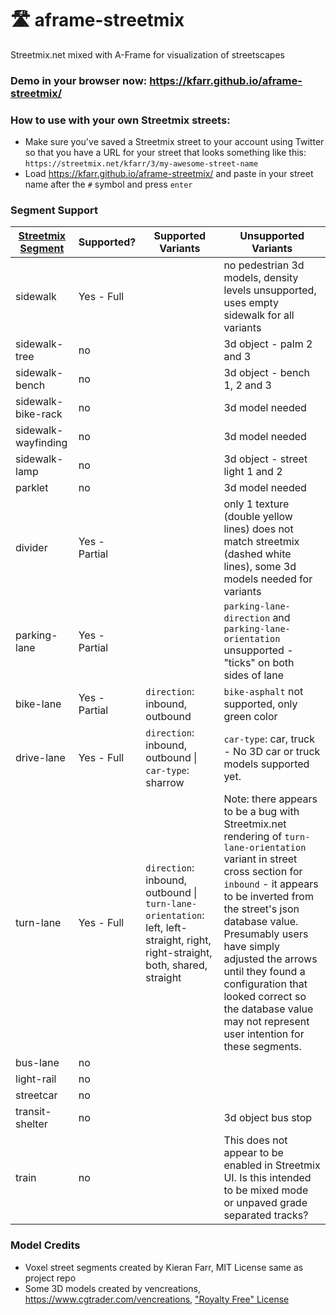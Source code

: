 # 🛣️ aframe-streetmix
Streetmix.net mixed with A-Frame for visualization of streetscapes

### Demo in your browser now: https://kfarr.github.io/aframe-streetmix/

### How to use with your own Streetmix streets:
* Make sure you've saved a Streetmix street to your account using Twitter so that you have a URL for your street that looks something like this: `https://streetmix.net/kfarr/3/my-awesome-street-name`
* Load https://kfarr.github.io/aframe-streetmix/ and paste in your street name after the `#` symbol and press `enter`

### Segment Support

| [Streetmix Segment](https://github.com/streetmix/streetmix/blob/master/assets/scripts/segments/info.js)              | Supported? | Supported Variants  | Unsupported Variants |
| ---------------------------- | --------- | ------ | ----- |
| sidewalk            | Yes - Full        |        | no pedestrian 3d models, density levels unsupported, uses empty sidewalk for all variants |
| sidewalk-tree       | no        |   | 3d object - palm 2 and 3   |
| sidewalk-bench      | no        |      | 3d object - bench 1, 2 and 3|
| sidewalk-bike-rack  | no        |     | 3d model needed |
| sidewalk-wayfinding | no        | | 3d model needed     |
| sidewalk-lamp       | no        | | 3d object - street light 1 and 2     |
| parklet             | no        | | 3d model needed     |
| divider             | Yes - Partial       | | only 1 texture (double yellow lines) does not match streetmix (dashed white lines), some 3d models needed for variants       |
| parking-lane        | Yes - Partial  |       | `parking-lane-direction` and `parking-lane-orientation` unsupported - "ticks" on both sides of lane |
| bike-lane           | Yes - Partial  | `direction`: inbound, outbound | `bike-asphalt` not supported, only green color   |
| drive-lane          | Yes - Full      | `direction`: inbound, outbound \| `car-type`: sharrow | `car-type`: car, truck - No 3D car or truck models supported yet.        |
| turn-lane           | Yes - Full        | `direction`: inbound, outbound \| `turn-lane-orientation`: left, left-straight, right, right-straight, both, shared, straight       | Note: there appears to be a bug with Streetmix.net rendering of `turn-lane-orientation` variant in street cross section for `inbound` - it appears to be inverted from the street's json database value. Presumably users have simply adjusted the arrows until they found a configuration that looked correct so the database value may not represent user intention for these segments. |
| bus-lane            | no        |        |
| light-rail          | no        |        |
| streetcar           | no        |        |
| transit-shelter     | no        | | 3d object bus stop     |
| train               | no        |        |  This does not appear to be enabled in Streetmix UI. Is this intended to be mixed mode or unpaved grade separated tracks? |

### Model Credits
* Voxel street segments created by Kieran Farr, MIT License same as project repo
* Some 3D models created by vencreations, https://www.cgtrader.com/vencreations, ["Royalty Free" License](https://www.cgtrader.com/pages/terms-and-conditions#royalty-free-license)
